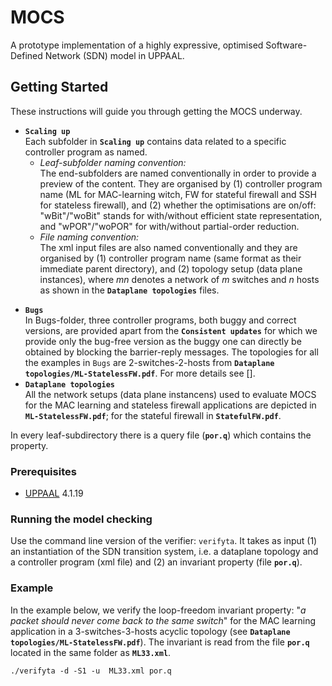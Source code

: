 # MOCS

A prototype implementation of a highly expressive, optimised Software-Defined Network (SDN) model in UPPAAL.

## Getting Started

These instructions will guide you through getting the MOCS underway.

* **`Scaling up`**<br/>
Each subfolder in **`Scaling up`** contains data related to a specific controller program as named.<br/>
  * _Leaf-subfolder naming convention:_<br/>
The end-subfolders are named conventionally in order to provide a preview of the content. They are organised by (1) controller program name (ML for MAC-learning witch, FW for stateful firewall and SSH for stateless firewall), and (2) whether the optimisations are on/off: "wBit"/"woBit" stands for with/without efficient state representation, and "wPOR"/"woPOR" for with/without partial-order reduction.<br/> 
  * _File naming convention:_<br/>
The xml input files are also named conventionally and they are organised by (1) controller program name (same format as their immediate parent directory), and (2) topology setup (data plane instances), where _mn_ denotes a network of _m_ switches and _n_ hosts as shown in the **`Dataplane topologies`** files.

- **`Bugs`**<br/>
In Bugs-folder, three controller programs, both buggy and correct versions, are provided apart from the **`Consistent updates`** for which we provide only the bug-free version as the buggy one can directly be obtained by blocking the barrier-reply messages. The topologies for all the examples in `Bugs` are 2-switches-2-hosts from **`Dataplane topologies/ML-StatelessFW.pdf`**. For more details see []. 
- **`Dataplane topologies`**<br/>
All the network setups (data plane instancens) used to evaluate MOCS for the MAC learning and stateless firewall applications are depicted in **`ML-StatelessFW.pdf`**; for the stateful firewall in **`StatefulFW.pdf`**.

In every leaf-subdirectory there is a query file (**`por.q`**) which contains the property.

### Prerequisites

* [UPPAAL](http://www.uppaal.org/) 4.1.19


### Running the model checking

Use the command line version of the verifier: `verifyta`. It takes as input (1) an instantiation of the SDN transition system, i.e. a dataplane topology and a controller program (xml file) and (2) an invariant property (file **`por.q`**).<br/>


### Example

In the example below, we verify the loop-freedom invariant property: "*a packet should never come back to the same switch*" for the MAC learning application in a 3-switches-3-hosts acyclic topology (see **`Dataplane topologies/ML-StatelessFW.pdf`**). The invariant is read from the file **`por.q`** located in the same folder as **`ML33.xml`**.
 
```
./verifyta -d -S1 -u  ML33.xml por.q
```
